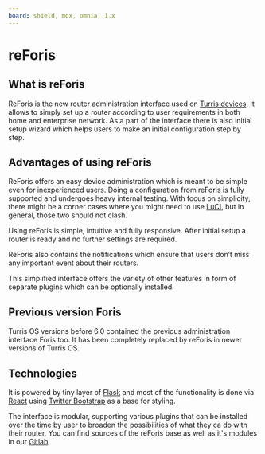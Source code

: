 ```yaml
---
board: shield, mox, omnia, 1.x
---
```

# reForis

## What is reForis

ReForis is the new router administration interface used on
[Turris devices](../models.md). It allows to simply set up a router according
to user requirements in both home and enterprise network. As a part of the
interface there is also initial setup wizard which helps users to make an
initial configuration step by step.

## Advantages of using reForis

ReForis offers an easy device administration which is meant to be simple even
for inexperienced users. Doing a configuration from reForis is fully supported
and undergoes heavy internal testing. With focus on simplicity, there might be
a corner cases where you might need to use [LuCI](../luci/luci.md),
but in general, those two should not clash.

Using reForis is simple, intuitive and fully responsive. After initial setup
a router is ready and no further settings are required.

ReForis also contains the notifications which ensure that users don’t miss
any important event about their routers.

This simplified interface offers the variety of other features in form
of separate plugins which can be optionally installed.

## Previous version Foris

Turris OS versions before 6.0 contained the previous administration interface
Foris too. It has been completely replaced by reForis in newer versions
of Turris OS.

## Technologies

It is powered by tiny layer of [Flask](https://palletsprojects.com/p/flask/)
and most of the functionality is done via [React](https://reactjs.org/) using
[Twitter Bootstrap](https://getbootstrap.com/) as a base for styling.

The interface is modular, supporting various plugins that can be installed over
the time by user to broaden the possibilities of what they ca do with their
router. You can find sources of the reForis base as well as it's modules in our
[Gitlab](https://gitlab.nic.cz/turris/reforis).
